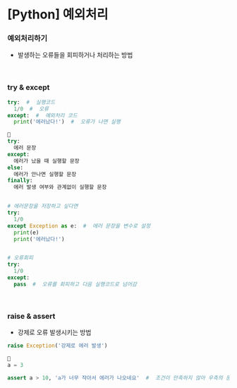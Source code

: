 # [Python] 예외처리

### **예외처리하기**

- 발생하는 오류들을 회피하거나 처리하는 방법

<br />

### **try & except**

```python
try:  #  실행코드
  1/0  #  오류
except:  #  예외처리 코드
  print('에러났다!')  #  오류가 나면 실행

🔸
try:
  에러 문장
except:
  에러가 났을 때 실행할 문장
else:
  에러가 안나면 실행할 문장
finally:
  에러 발생 여부와 관계없이 실행할 문장


# 에러문장을 저장하고 싶다면
try:
  1/0
except Exception as e:  #  에러 문장을 변수로 설정
  print(e)
  print('에러났다!')


# 오류회피
try:
  1/0
except:
  pass  #  오류를 회피하고 다음 실행코드로 넘어감
```

<br />

### **raise & assert**

- 강제로 오류 발생시키는 방법

```python
raise Exception('강제로 에러 발생')

🔸
a = 3

assert a > 10, 'a가 너무 작아서 에러가 나오네요'  #  조건이 만족하지 않아 우측의 문자 출력
```
